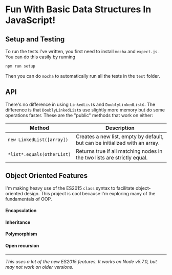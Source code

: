 # Fun With Basic Data Structures In JavaScript!

## Setup and Testing

To run the tests I've written, you first need to install `mocha` and `expect.js`. You can do this easily by running

```bash
npm run setup
```

Then you can do `mocha` to automatically run all the tests in the `test` folder.

## API

There's no difference in using `LinkedList`s and `DoublyLinkedList`s. The difference is that `DoublyLinkedList`s use slightly more memory but do some operations faster. These are the "public" methods that work on either:

| Method | Description |
| --- | --- |
| `new LinkedList([array])` | Creates a new list, empty by default, but can be initialized with an array. |
| `*list*.equals(otherList)` | Returns true if all matching nodes in the two lists are strictly equal. |


## Object Oriented Features

I'm making heavy use of the ES2015 `class` syntax to facilitate object-oriented design. This project is cool because I'm exploring many of the fundamentals of OOP.

#### Encapsulation

#### Inheritance

#### Polymorphism

#### Open recursion

***

_This uses a lot of the new ES2015 features. It works on Node v5.7.0, but may not work on older versions._
